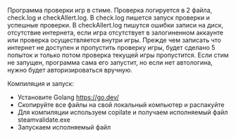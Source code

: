 Программа проверки игр в стиме. Проверка логируется в 2 файла, check.log и checkAllert.log. В check.log пишется запуск проверки и успешные проверки. В checkAllert.log пишутся ошибки записи на диск, отсутствие интернета, если игра отсутствует в залогиненном аккаунте или проверка осуществляется внутри игры. Прежде чем записать что интернет не доступен и пропустить проверку игры, будет сделано 5 попыток и только потом проверка текущей игры пропустится. Если стим не запущен, программа сама его запустит, но если нет автологина, нужно будет авторизироваться вручную. 

Компиляция и запуск:

- Установите Golang https://go.dev/
- Скопируйте все файлы на свой локальный компьютер и распакуйте
- Для компиляции используем copilate и получаем исполняемый файл steamvalidate.exe
- Запускаем исполняемый файл
